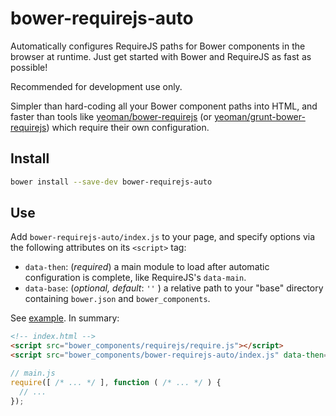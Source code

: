bower-requirejs-auto
====================

Automatically configures RequireJS paths for Bower components in the browser at runtime. Just get started with Bower and RequireJS as fast as possible!

Recommended for development use only.

Simpler than hard-coding all your Bower component paths into HTML, and faster than tools like  [yeoman/bower-requirejs](https://github.com/yeoman/bower-requirejs) (or [yeoman/grunt-bower-requirejs](https://github.com/yeoman/grunt-bower-requirejs)) which require their own configuration.

## Install

```sh
bower install --save-dev bower-requirejs-auto
```

## Use

Add `bower-requirejs-auto/index.js` to your page, and specify options via the following attributes on its `<script>` tag:
* `data-then`: (*required*) a main module to load after automatic configuration is complete, like RequireJS's `data-main`.
* `data-base`: (*optional, default*: `''` ) a relative path to your "base" directory containing `bower.json` and `bower_components`.

See [example](example). In summary:

```html
<!-- index.html -->
<script src="bower_components/requirejs/require.js"></script>
<script src="bower_components/bower-requirejs-auto/index.js" data-then="main"></script>
```

```js
// main.js
require([ /* ... */ ], function ( /* ... */ ) {
  // ...
});
```
